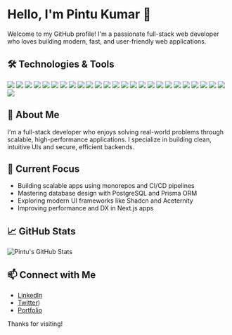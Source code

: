 # Hello, I'm Pintu Kumar 👋  
Welcome to my GitHub profile! I'm a passionate full-stack web developer who loves building modern, fast, and user-friendly web applications.

## 🛠️ Technologies & Tools  
<p align="left">
  <img src="https://img.shields.io/badge/C++-00599C?style=for-the-badge&logo=c%2b%2b&logoColor=white" />
  <img src="https://img.shields.io/badge/C-555555?style=for-the-badge&logo=c&logoColor=white" />
  <img src="https://img.shields.io/badge/JavaScript-F7DF1E?style=for-the-badge&logo=javascript&logoColor=black" />
  <img src="https://img.shields.io/badge/TypeScript-3178C6?style=for-the-badge&logo=typescript&logoColor=white" />
  <img src="https://img.shields.io/badge/React.js-61DAFB?style=for-the-badge&logo=react&logoColor=black" />
  <img src="https://img.shields.io/badge/Next.js-000000?style=for-the-badge&logo=nextdotjs&logoColor=white" />
  <img src="https://img.shields.io/badge/Express.js-000000?style=for-the-badge&logo=express&logoColor=white" />
  <img src="https://img.shields.io/badge/Node.js-339933?style=for-the-badge&logo=nodedotjs&logoColor=white" />
  <img src="https://img.shields.io/badge/Hono-FF6D00?style=for-the-badge&logo=cloudflare&logoColor=white" />
  <img src="https://img.shields.io/badge/TailwindCSS-38B2AC?style=for-the-badge&logo=tailwind-css&logoColor=white" />
  <img src="https://img.shields.io/badge/Shadcn_UI-000000?style=for-the-badge&logo=vercel&logoColor=white" />
  <img src="https://img.shields.io/badge/Aceternity_UI-2D3748?style=for-the-badge&logo=vercel&logoColor=white" />
  <img src="https://img.shields.io/badge/Prisma-2D3748?style=for-the-badge&logo=prisma&logoColor=white" />
  <img src="https://img.shields.io/badge/Mongoose-880000?style=for-the-badge&logo=mongoose&logoColor=white" />
  <img src="https://img.shields.io/badge/MongoDB-47A248?style=for-the-badge&logo=mongodb&logoColor=white" />
  <img src="https://img.shields.io/badge/PostgreSQL-4169E1?style=for-the-badge&logo=postgresql&logoColor=white" />
  <img src="https://img.shields.io/badge/MySQL-4479A1?style=for-the-badge&logo=mysql&logoColor=white" />
  <img src="https://img.shields.io/badge/GitHub-181717?style=for-the-badge&logo=github&logoColor=white" />
  <img src="https://img.shields.io/badge/Docker-2496ED?style=for-the-badge&logo=docker&logoColor=white" />
  <img src="https://img.shields.io/badge/TurboRepo-000000?style=for-the-badge&logo=vercel&logoColor=white" />
  <img src="https://img.shields.io/badge/Wrangler-F38020?style=for-the-badge&logo=cloudflare&logoColor=white" />
  <img src="https://img.shields.io/badge/Postman-FF6C37?style=for-the-badge&logo=postman&logoColor=white" />
  <img src="https://img.shields.io/badge/Vercel-000000?style=for-the-badge&logo=vercel&logoColor=white" />
  <img src="https://img.shields.io/badge/Netlify-00C7B7?style=for-the-badge&logo=netlify&logoColor=white" />
  <img src="https://img.shields.io/badge/Cloudflare-F38020?style=for-the-badge&logo=cloudflare&logoColor=white" />
  <img src="https://img.shields.io/badge/AWS-232F3E?style=for-the-badge&logo=amazon-aws&logoColor=white" />
</p>

## 🚀 About Me  
I'm a full-stack developer who enjoys solving real-world problems through scalable, high-performance applications. I specialize in building clean, intuitive UIs and secure, efficient backends.

## 🌱 Current Focus  
- Building scalable apps using monorepos and CI/CD pipelines  
- Mastering database design with PostgreSQL and Prisma ORM  
- Exploring modern UI frameworks like Shadcn and Aceternity  
- Improving performance and DX in Next.js apps


## 📈 GitHub Stats  
![Pintu's GitHub Stats](https://github-readme-stats.vercel.app/api?username=pintu1012kumar&show_icons=true&theme=radical)

## 📫 Connect with Me  
- [LinkedIn](www.linkedin.com/in/pintu-kumar1012)  
- [Twitter](https://x.com/Pintu1012kumar))  
- [Portfolio](https://pintukumar-four.vercel.app/)

Thanks for visiting!
